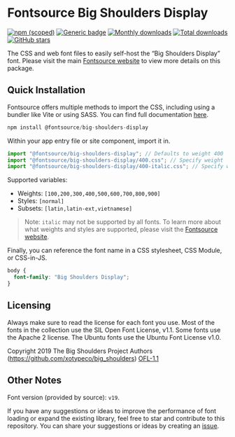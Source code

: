 # Fontsource Big Shoulders Display

[![npm (scoped)](https://img.shields.io/npm/v/@fontsource/big-shoulders-display?color=brightgreen)](https://www.npmjs.com/package/@fontsource/big-shoulders-display) [![Generic badge](https://img.shields.io/badge/fontsource-passing-brightgreen)](https://github.com/fontsource/fontsource) [![Monthly downloads](https://badgen.net/npm/dm/@fontsource/big-shoulders-display)](https://github.com/fontsource/fontsource) [![Total downloads](https://badgen.net/npm/dt/@fontsource/big-shoulders-display)](https://github.com/fontsource/fontsource) [![GitHub stars](https://img.shields.io/github/stars/fontsource/fontsource.svg?style=social&label=Star)](https://github.com/fontsource/fontsource/stargazers)

The CSS and web font files to easily self-host the “Big Shoulders Display” font. Please visit the main [Fontsource website](https://fontsource.org/fonts/big-shoulders-display) to view more details on this package.

## Quick Installation

Fontsource offers multiple methods to import the CSS, including using a bundler like Vite or using SASS. You can find full documentation [here](https://fontsource.org/docs/getting-started/introduction).

```javascript
npm install @fontsource/big-shoulders-display
```

Within your app entry file or site component, import it in.

```javascript
import "@fontsource/big-shoulders-display"; // Defaults to weight 400
import "@fontsource/big-shoulders-display/400.css"; // Specify weight
import "@fontsource/big-shoulders-display/400-italic.css"; // Specify weight and style
```

Supported variables:
- Weights: `[100,200,300,400,500,600,700,800,900]`
- Styles: `[normal]`
- Subsets: `[latin,latin-ext,vietnamese]`

> Note: `italic` may not be supported by all fonts. To learn more about what weights and styles are supported, please visit the [Fontsource website](https://fontsource.org/fonts/big-shoulders-display).

Finally, you can reference the font name in a CSS stylesheet, CSS Module, or CSS-in-JS.

```css
body {
  font-family: "Big Shoulders Display";
}
```

## Licensing
Always make sure to read the license for each font you use. Most of the fonts in the collection use the SIL Open Font License, v1.1. Some fonts use the Apache 2 license. The Ubuntu fonts use the Ubuntu Font License v1.0.

Copyright 2019 The Big Shoulders Project Authors (https://github.com/xotypeco/big_shoulders)
[OFL-1.1](http://scripts.sil.org/OFL)

## Other Notes
Font version (provided by source): `v19`.

If you have any suggestions or ideas to improve the performance of font loading or expand the existing library, feel free to star and contribute to this repository. You can share your suggestions or ideas by creating an [issue](https://github.com/fontsource/fontsource/issues).